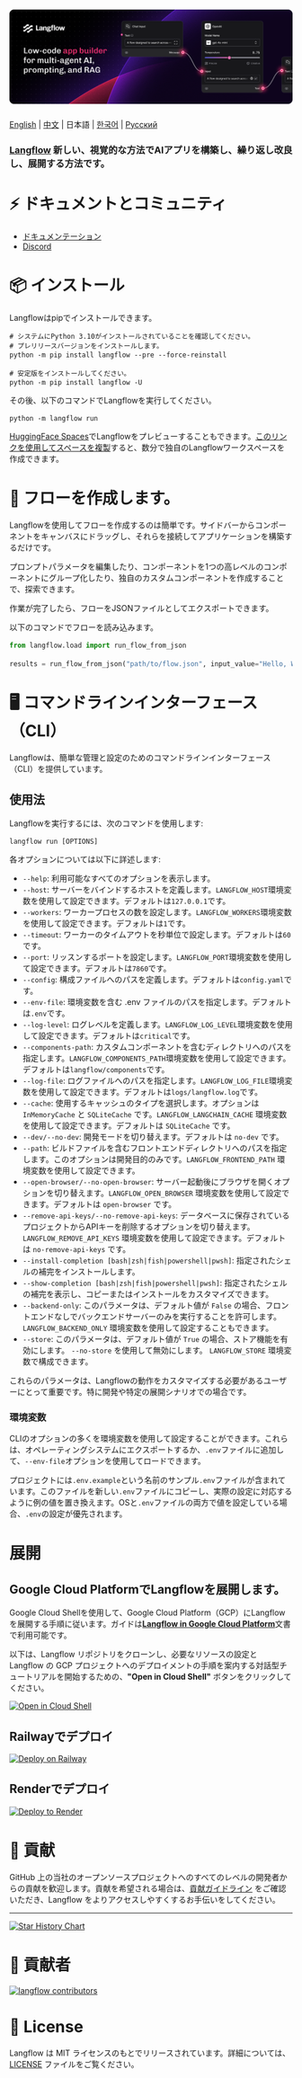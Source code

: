 <!-- markdownlint-disable MD030 -->

# [![Langflow](https://github.com/langflow-ai/langflow/blob/dev/docs/static/img/hero.png)](https://www.langflow.org)

[English](./README.md) | [中文](./README-ZH.md) | 日本語 | [한국어](./README-KR.md) | [Русский](./README-RUS.md)

### [Langflow](https://www.langflow.org) 新しい、視覚的な方法でAIアプリを構築し、繰り返し改良し、展開する方法です。

# ⚡️ ドキュメントとコミュニティ

- [ドキュメンテーション](https://docs.langflow.org)
- [Discord](https://discord.com/invite/EqksyE2EX9)

# 📦 インストール

Langflowはpipでインストールできます。

```shell
# システムにPython 3.10がインストールされていることを確認してください。
# プレリリースバージョンをインストールします。
python -m pip install langflow --pre --force-reinstall

# 安定版をインストールしてください。
python -m pip install langflow -U
```

その後、以下のコマンドでLangflowを実行してください。

```shell
python -m langflow run
```

[HuggingFace Spaces](https://huggingface.co/spaces/Langflow/Langflow-Preview)でLangflowをプレビューすることもできます。[このリンクを使用してスペースを複製](https://huggingface.co/spaces/Langflow/Langflow-Preview?duplicate=true)すると、数分で独自のLangflowワークスペースを作成できます。

# 🎨 フローを作成します。

Langflowを使用してフローを作成するのは簡単です。サイドバーからコンポーネントをキャンバスにドラッグし、それらを接続してアプリケーションを構築するだけです。

プロンプトパラメータを編集したり、コンポーネントを1つの高レベルのコンポーネントにグループ化したり、独自のカスタムコンポーネントを作成することで、探索できます。

作業が完了したら、フローをJSONファイルとしてエクスポートできます。

以下のコマンドでフローを読み込みます。

```python
from langflow.load import run_flow_from_json

results = run_flow_from_json("path/to/flow.json", input_value="Hello, World!")
```

# 🖥️ コマンドラインインターフェース（CLI）

Langflowは、簡単な管理と設定のためのコマンドラインインターフェース（CLI）を提供しています。

## 使用法

Langflowを実行するには、次のコマンドを使用します:

```shell
langflow run [OPTIONS]
```

各オプションについては以下に詳述します:

- `--help`: 利用可能なすべてのオプションを表示します。
- `--host`: サーバーをバインドするホストを定義します。`LANGFLOW_HOST`環境変数を使用して設定できます。デフォルトは`127.0.0.1`です。
- `--workers`: ワーカープロセスの数を設定します。`LANGFLOW_WORKERS`環境変数を使用して設定できます。デフォルトは`1`です。
- `--timeout`: ワーカーのタイムアウトを秒単位で設定します。デフォルトは`60`です。
- `--port`: リッスンするポートを設定します。`LANGFLOW_PORT`環境変数を使用して設定できます。デフォルトは`7860`です。
- `--config`: 構成ファイルへのパスを定義します。デフォルトは`config.yaml`です。
- `--env-file`: 環境変数を含む .env ファイルのパスを指定します。デフォルトは`.env`です。
- `--log-level`: ログレベルを定義します。`LANGFLOW_LOG_LEVEL`環境変数を使用して設定できます。デフォルトは`critical`です。
- `--components-path`: カスタムコンポーネントを含むディレクトリへのパスを指定します。`LANGFLOW_COMPONENTS_PATH`環境変数を使用して設定できます。デフォルトは`langflow/components`です。
- `--log-file`: ログファイルへのパスを指定します。`LANGFLOW_LOG_FILE`環境変数を使用して設定できます。デフォルトは`logs/langflow.log`です。
- `--cache`: 使用するキャッシュのタイプを選択します。オプションは `InMemoryCache` と `SQLiteCache` です。`LANGFLOW_LANGCHAIN_CACHE` 環境変数を使用して設定できます。デフォルトは `SQLiteCache` です。
- `--dev/--no-dev`: 開発モードを切り替えます。デフォルトは `no-dev` です。
- `--path`: ビルドファイルを含むフロントエンドディレクトリへのパスを指定します。このオプションは開発目的のみです。`LANGFLOW_FRONTEND_PATH` 環境変数を使用して設定できます。
- `--open-browser/--no-open-browser`: サーバー起動後にブラウザを開くオプションを切り替えます。`LANGFLOW_OPEN_BROWSER` 環境変数を使用して設定できます。デフォルトは `open-browser` です。
- `--remove-api-keys/--no-remove-api-keys`: データベースに保存されているプロジェクトからAPIキーを削除するオプションを切り替えます。`LANGFLOW_REMOVE_API_KEYS` 環境変数を使用して設定できます。デフォルトは `no-remove-api-keys` です。
- `--install-completion [bash|zsh|fish|powershell|pwsh]`: 指定されたシェルの補完をインストールします。
- `--show-completion [bash|zsh|fish|powershell|pwsh]`: 指定されたシェルの補完を表示し、コピーまたはインストールをカスタマイズできます。
- `--backend-only`: このパラメータは、デフォルト値が `False` の場合、フロントエンドなしでバックエンドサーバーのみを実行することを許可します。`LANGFLOW_BACKEND_ONLY` 環境変数を使用して設定することもできます。
- `--store`: このパラメータは、デフォルト値が `True` の場合、ストア機能を有効にします。 `--no-store` を使用して無効にします。 `LANGFLOW_STORE` 環境変数で構成できます。

これらのパラメータは、Langflowの動作をカスタマイズする必要があるユーザーにとって重要です。特に開発や特定の展開シナリオでの場合です。

### 環境変数

CLIのオプションの多くを環境変数を使用して設定することができます。これらは、オペレーティングシステムにエクスポートするか、`.env`ファイルに追加して、`--env-file`オプションを使用してロードできます。

プロジェクトには`.env.example`という名前のサンプル`.env`ファイルが含まれています。このファイルを新しい`.env`ファイルにコピーし、実際の設定に対応するように例の値を置き換えます。OSと`.env`ファイルの両方で値を設定している場合、`.env`の設定が優先されます。

# 展開

## Google Cloud PlatformでLangflowを展開します。

Google Cloud Shellを使用して、Google Cloud Platform（GCP）にLangflowを展開する手順に従います。ガイドは[**Langflow in Google Cloud Platform**](GCP_DEPLOYMENT.md)文書で利用可能です。

以下は、Langflow リポジトリをクローンし、必要なリソースの設定と Langflow の GCP プロジェクトへのデプロイメントの手順を案内する対話型チュートリアルを開始するための、**"Open in Cloud Shell"** ボタンをクリックしてください。

[![Open in Cloud Shell](https://gstatic.com/cloudssh/images/open-btn.svg)](https://console.cloud.google.com/cloudshell/open?git_repo=https://github.com/langflow-ai/langflow&working_dir=scripts/gcp&shellonly=true&tutorial=walkthroughtutorial_spot.md)

## Railwayでデプロイ

[![Deploy on Railway](https://railway.app/button.svg)](https://railway.app/template/JMXEWp?referralCode=MnPSdg)

## Renderでデプロイ

<a href="https://render.com/deploy?repo=https://github.com/langflow-ai/langflow/tree/main">
<img src="https://render.com/images/deploy-to-render-button.svg" alt="Deploy to Render" />
</a>

# 👋 貢献

GitHub 上の当社のオープンソースプロジェクトへのすべてのレベルの開発者からの貢献を歓迎します。貢献を希望される場合は、[貢献ガイドライン](./CONTRIBUTING.md) をご確認いただき、Langflow をよりアクセスしやすくするお手伝いをしてください。

---

[![Star History Chart](https://api.star-history.com/svg?repos=langflow-ai/langflow&type=Timeline)](https://star-history.com/#langflow-ai/langflow&Date)

# 🌟 貢献者

[![langflow contributors](https://contrib.rocks/image?repo=langflow-ai/langflow)](https://github.com/langflow-ai/langflow/graphs/contributors)

# 📄 License

Langflow は MIT ライセンスのもとでリリースされています。詳細については、[LICENSE](LICENSE) ファイルをご覧ください。
